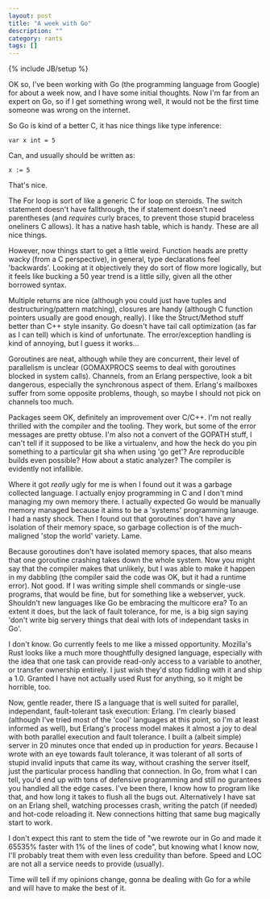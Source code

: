 ```yaml
---
layout: post
title: "A week with Go"
description: ""
category: rants
tags: []
---
```

{% include JB/setup %}

OK so, I've been working with Go (the programming language from Google) for about a week now, and I have some initial thoughts. Now I'm far from an expert on Go, so if I get something wrong well, it would not be the first time someone was wrong on the internet.

So Go is kind of a better C, it has nice things like type inference:

```
var x int = 5
```

Can, and usually should be written as:

```
x := 5
```

That's nice.

The For loop is sort of like a generic C for loop on steroids. The switch statement doesn't have fallthrough, the if statement doesn't need parentheses (and *requires* curly braces, to prevent those stupid braceless oneliners C allows). It has a native hash table, which is handy. These are all nice things.

However, now things start to get a little weird. Function heads are pretty wacky (from a C perspective), in general, type declarations feel 'backwards'. Looking at it objectively they do sort of flow more logically, but it feels like bucking a 50 year trend is a little silly, given all the other borrowed syntax.

Multiple returns are nice (although you could just have tuples and destructuring/pattern matching), closures are handy (although C function pointers usually are good enough, really). I like the Struct/Method stuff better than C++ style insanity. Go doesn't have tail call optimization (as far as I can tell) which is kind of unfortunate. The error/exception handling is kind of annoying, but I guess it works...

Goroutines are neat, although while they are concurrent, their level of parallelism is unclear (GOMAXPROCS seems to deal with goroutines blocked in system calls). Channels, from an Erlang perspective, look a bit dangerous, especially the synchronous aspect of them. Erlang's mailboxes suffer from some opposite problems, though, so maybe I should not pick on channels too much.

Packages seem OK, definitely an improvement over C/C++. I'm not really thrilled with the compiler and the tooling. They work, but some of the error messages are pretty obtuse. I'm also not a convert of the GOPATH stuff, I can't tell if it supposed to be like a virtualenv, and how the heck do you pin something to a particular git sha when using 'go get'? Are reproducible builds even possible? How about a static analyzer? The compiler is evidently not infallible.

Where it got *really* ugly for me is when I found out it was a garbage collected language. I actually enjoy programming in C and I don't mind managing my own memory there. I actually expected Go would be manually memory managed because it aims to be a 'systems' programming lanauge. I had a nasty shock. Then I found out that goroutines don't have any isolation of their memory space, so garbage collection is of the much-maligned 'stop the world' variety. Lame.

Because goroutines don't have isolated memory spaces, that also means that one goroutine crashing takes down the whole system. Now you might say that the compiler makes that unlikely, but I was able to make it happen in my dabbling (the compiler said the code was OK, but it had a runtime error). Not good. If I was writing simple shell commands or single-use programs, that would be fine, but for something like a webserver, yuck. Shouldn't new languages like Go be embracing the multicore era? To an extent it does, but the lack of fault tolerance, for me, is a big sign saying 'don't write big servery things that deal with lots of independant tasks in Go'.

I don't know. Go currently feels to me like a missed opportunity. Mozilla's Rust looks like a much more thoughtfully designed language, especially with the idea that one task can provide read-only access to a variable to another, or transfer ownership entirely. I just wish they'd stop fiddling with it and ship a 1.0. Granted I have not actually used Rust for anything, so it might be horrible, too.

Now, gentle reader, there IS a language that is well suited for parallel, independant, fault-tolerant task execution: Erlang. I'm clearly biased (although I've tried most of the 'cool' languages at this point, so I'm at least informed as well), but Erlang's process model makes it almost a joy to deal with both parallel execution and fault tolerance. I built a (albeit simple) server in 20 minutes once that ended up in production for *years*. Because I wrote with an eye towards fault tolerance, it was tolerant of all sorts of stupid invalid inputs that came its way, without crashing the server itself, just the particular process handling that connection. In Go, from what I can tell, you'd end up with tons of defensive programming and still no gurantees you handled all the edge cases. I've been there, I know how to program like that, and how long it takes to flush all the bugs out. Alternatively I have sat on an Erlang shell, watching processes crash, writing the patch (if needed) and hot-code reloading it. New connections hitting that same bug magically start to work.

I don't expect this rant to stem the tide of "we rewrote our <core service> in Go and made it 65535% faster with 1% of the lines of code", but knowing what I know now, I'll probably treat them with even less creduility than before. Speed and LOC are not all a service needs to provide (usually).

Time will tell if my opinions change, gonna be dealing with Go for a while and will have to make the best of it.
